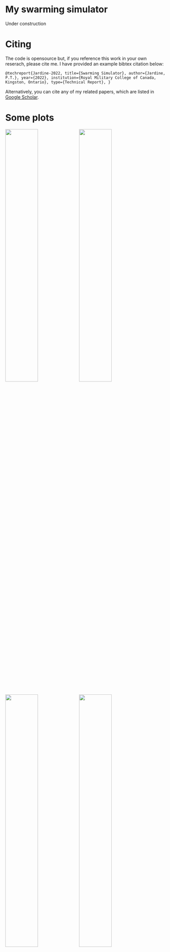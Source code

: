 # My swarming simulatorUnder construction# CitingThe code is opensource but, if you reference this work in your own reserach, please cite me. I have provided an example bibtex citation below:`@techreport{Jardine-2022,  title={Swarming Simulator},  author={Jardine, P.T.},  year={2022},  institution={Royal Military College of Canada, Kingston, Ontario},  type={Technical Report},}`Alternatively, you can cite any of my related papers, which are listed in [Google Scholar](https://scholar.google.com/citations?hl=en&user=RGlv4ZUAAAAJ&view_op=list_works&sortby=pubdate).# Some plots<p float="center">  <img src="https://github.com/tjards/swarming_sim/blob/master/Figs/animation_reynolds_01.gif" width="45%" />    <img src="https://github.com/tjards/swarming_sim/blob/master/Figs/animation_saber_01.gif" width="45%" /></p><p float="center">  <img src="https://github.com/tjards/swarming_sim/blob/master/Figs/animation_circle_01.gif" width="45%" />    <img src="https://github.com/tjards/swarming_sim/blob/master/Figs/animation_lemni_01.gif" width="45%" /></p><p float="center">  <img src="https://github.com/tjards/swarming_sim/blob/master/Figs/animation_static_01.gif" width="45%" />  <img src="https://github.com/tjards/swarming_sim/blob/master/Figs/Figure_static_01.png" width="45%" /></p> 